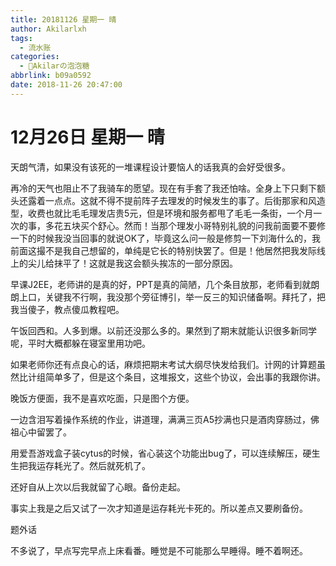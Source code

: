 ```yaml
---
title: 20181126 星期一 晴
author: Akilarlxh
tags:
  - 流水账
categories:
  - 🍬Akilarの泡泡糖
abbrlink: b09a0592
date: 2018-11-26 20:47:00
---
```

# 12月26日 星期一 晴

天朗气清，如果没有该死的一堆课程设计要恼人的话我真的会好受很多。

再冷的天气也阻止不了我骑车的愿望。现在有手套了我还怕啥。全身上下只剩下额头还露着一点点。这就不得不提前阵子去理发的时候发生的事了。后街那家和风造型，收费也就比毛毛理发店贵5元，但是环境和服务都甩了毛毛一条街，一个月一次的事，多花五块买个舒心。然而！当那个理发小哥特别礼貌的问我前面要不要修一下的时候我没当回事的就说OK了，毕竟这么问一般是修剪一下刘海什么的，我前面这撮不是我自己想留的，单纯是它长的特别快罢了。但是！他居然把我发际线上的尖儿给抹平了！这就是我这会额头挨冻的一部分原因。

早课J2EE，老师讲的是真的好，PPT是真的简陋，几个条目放那，老师看到就朗朗上口，关键我不行啊，我没那个旁征博引，举一反三的知识储备啊。拜托了，把我当傻子，教点傻瓜教程吧。

午饭回西和。人多到爆。以前还没那么多的。果然到了期末就能认识很多新同学呢，平时大概都躲在寝室里用功吧。

如果老师你还有点良心的话，麻烦把期末考试大纲尽快发给我们。计网的计算题虽然比计组简单多了，但是这个条目，这堆报文，这些个协议，会出事的我跟你讲。

晚饭方便面，我不是喜欢吃面，只是图个方便。

一边含泪写着操作系统的作业，讲道理，满满三页A5抄满也只是酒肉穿肠过，佛祖心中留罢了。

用爱吾游戏盒子装cytus的时候，省心装这个功能出bug了，可以连续解压，硬生生把我运存耗光了。然后就死机了。

还好自从上次以后我就留了心眼。备份走起。

事实上我是之后又试了一次才知道是运存耗光卡死的。所以差点又要刷备份。

题外话

不多说了，早点写完早点上床看番。睡觉是不可能那么早睡得。睡不着啊还。